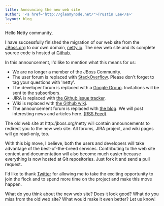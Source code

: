 ```yaml
---
title: Announcing the new web site
author: '<a href="http://gleamynode.net/">Trustin Lee</a>'
layout: blog
---
```


Hello Netty community,

I have successfully finished the migration of our web site from the [JBoss.org](http://jboss.org/) to our own domain, [netty.io](http://netty.io/).  The new web site and its complete source code is hosted at [Github](https://github.com/netty/netty-website/).

In this announcement, I'd like to mention what this means for us:

* We are no longer a member of the JBoss Community.
* The user forum is replaced with [StackOverflow](http://stackoverflow.com/questions/tagged/netty). Please don't forget to tag your questions with 'netty'.
* The developer forum is replaced with a [Google Group](https://groups.google.com/d/forum/netty). Invitations will be sent to the subscribers.
* JIRA is replaced with [the Github issue tracker](https://github.com/netty/netty/issues).
* Wiki is replaced with [the Github wiki](https://github.com/netty/netty/wiki).
* The announcement forum is replaced with [the blog](http://netty.io/blog/). We will post interesting news and articles here. [(RSS Feed)](http://feeds.feedburner.com/netty_project)

The old web site at http:/jboss.org/netty will contain announcements to redirect you to the new web site.  All forums, JIRA project, and wiki pages will go read-only, too.

With this big move, I believe, both the users and developers will take advantage of the best-of-the-breed services.  Contributing to the web site content and documentation will also become much easier because everything is now hosted at Git repositories.  Just fork it and send a pull request.

I'd like to thank [Twitter](http://twitter.com/jobs) for allowing me to take the exciting opportunity to join the flock and to spend more time on the project and make this move happen.

What do you think about the new web site?  Does it look good?  What do you miss from the old web site?  What would make it even better?  Let us know!

